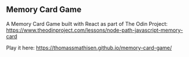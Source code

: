 ## Memory Card Game

A Memory Card Game built with React as part of The Odin Project:
https://www.theodinproject.com/lessons/node-path-javascript-memory-card

Play it here:
https://thomassmathisen.github.io/memory-card-game/